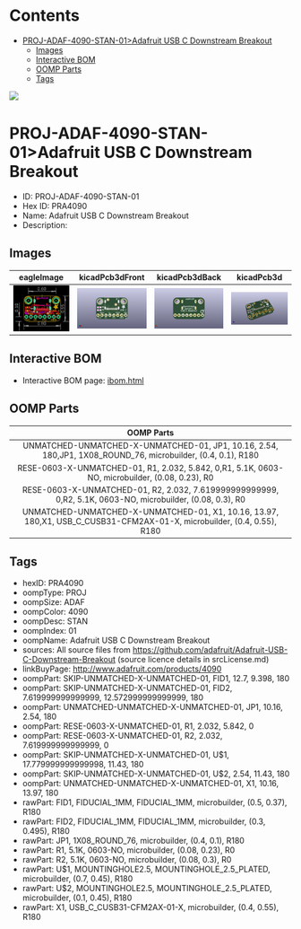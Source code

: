



Contents
========

* [PROJ-ADAF-4090-STAN-01>Adafruit USB C Downstream Breakout](#proj-adaf-4090-stan-01adafruit-usb-c-downstream-breakout)
	* [Images](#images)
	* [Interactive BOM](#interactive-bom)
	* [OOMP Parts](#oomp-parts)
	* [Tags](#tags)
  
![][im]
# PROJ-ADAF-4090-STAN-01>Adafruit USB C Downstream Breakout

- ID: PROJ-ADAF-4090-STAN-01
- Hex ID: PRA4090
- Name: Adafruit USB C Downstream Breakout
- Description: 

## Images
  
  

|eagleImage|kicadPcb3dFront|kicadPcb3dBack|kicadPcb3d|
| :---: | :---: | :---: | :---: |
|[![eagleImage](eagleImage_140.png)](eagleImage_600.png)|[![kicadPcb3dFront](kicadPcb3dFront_140.png)](kicadPcb3dFront_600.png)|[![kicadPcb3dBack](kicadPcb3dBack_140.png)](kicadPcb3dBack_600.png)|[![kicadPcb3d](kicadPcb3d_140.png)](kicadPcb3d_600.png)|

## Interactive BOM

- Interactive BOM page: [ibom.html](kicad/bom/ibom.html)

## OOMP Parts
  

|OOMP Parts|
| :---: |
|UNMATCHED-UNMATCHED-X-UNMATCHED-01, JP1, 10.16, 2.54, 180,JP1, 1X08_ROUND_76, microbuilder, (0.4, 0.1), R180|
|RESE-0603-X-UNMATCHED-01, R1, 2.032, 5.842, 0,R1, 5.1K, 0603-NO, microbuilder, (0.08, 0.23), R0|
|RESE-0603-X-UNMATCHED-01, R2, 2.032, 7.619999999999999, 0,R2, 5.1K, 0603-NO, microbuilder, (0.08, 0.3), R0|
|UNMATCHED-UNMATCHED-X-UNMATCHED-01, X1, 10.16, 13.97, 180,X1, USB_C_CUSB31-CFM2AX-01-X, microbuilder, (0.4, 0.55), R180|

## Tags

- hexID: PRA4090
- oompType: PROJ
- oompSize: ADAF
- oompColor: 4090
- oompDesc: STAN
- oompIndex: 01
- oompName: Adafruit USB C Downstream Breakout
- sources: All source files from https://github.com/adafruit/Adafruit-USB-C-Downstream-Breakout (source licence details in srcLicense.md)
- linkBuyPage: http://www.adafruit.com/products/4090
- oompPart: SKIP-UNMATCHED-X-UNMATCHED-01, FID1, 12.7, 9.398, 180
- oompPart: SKIP-UNMATCHED-X-UNMATCHED-01, FID2, 7.619999999999999, 12.572999999999999, 180
- oompPart: UNMATCHED-UNMATCHED-X-UNMATCHED-01, JP1, 10.16, 2.54, 180
- oompPart: RESE-0603-X-UNMATCHED-01, R1, 2.032, 5.842, 0
- oompPart: RESE-0603-X-UNMATCHED-01, R2, 2.032, 7.619999999999999, 0
- oompPart: SKIP-UNMATCHED-X-UNMATCHED-01, U$1, 17.779999999999998, 11.43, 180
- oompPart: SKIP-UNMATCHED-X-UNMATCHED-01, U$2, 2.54, 11.43, 180
- oompPart: UNMATCHED-UNMATCHED-X-UNMATCHED-01, X1, 10.16, 13.97, 180
- rawPart: FID1, FIDUCIAL_1MM, FIDUCIAL_1MM, microbuilder, (0.5, 0.37), R180
- rawPart: FID2, FIDUCIAL_1MM, FIDUCIAL_1MM, microbuilder, (0.3, 0.495), R180
- rawPart: JP1, 1X08_ROUND_76, microbuilder, (0.4, 0.1), R180
- rawPart: R1, 5.1K, 0603-NO, microbuilder, (0.08, 0.23), R0
- rawPart: R2, 5.1K, 0603-NO, microbuilder, (0.08, 0.3), R0
- rawPart: U$1, MOUNTINGHOLE2.5, MOUNTINGHOLE_2.5_PLATED, microbuilder, (0.7, 0.45), R180
- rawPart: U$2, MOUNTINGHOLE2.5, MOUNTINGHOLE_2.5_PLATED, microbuilder, (0.1, 0.45), R180
- rawPart: X1, USB_C_CUSB31-CFM2AX-01-X, microbuilder, (0.4, 0.55), R180



[im]: kicadPcb3d_450.png
